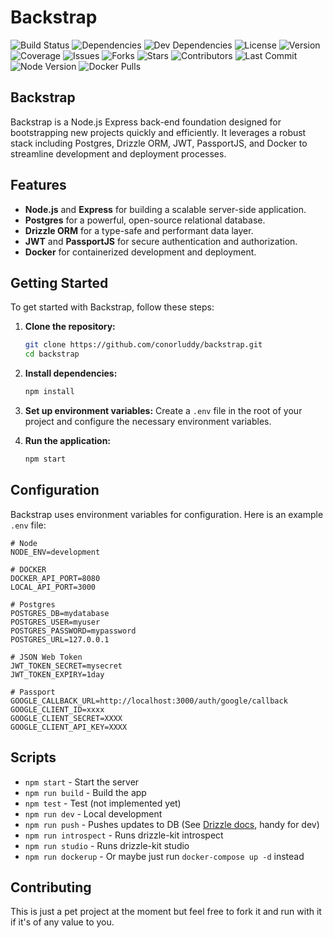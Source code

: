 
# Backstrap

![Build Status](https://img.shields.io/github/actions/workflow/status/conorluddy/backstrap/main.yml)
![Dependencies](https://img.shields.io/david/conorluddy/backstrap)
![Dev Dependencies](https://img.shields.io/david/dev/conorluddy/backstrap)
![License](https://img.shields.io/github/license/conorluddy/backstrap)
![Version](https://img.shields.io/github/package-json/v/conorluddy/backstrap)
![Coverage](https://img.shields.io/codecov/c/github/conorluddy/backstrap)
![Issues](https://img.shields.io/github/issues/conorluddy/backstrap)
![Forks](https://img.shields.io/github/forks/conorluddy/backstrap)
![Stars](https://img.shields.io/github/stars/conorluddy/backstrap)
![Contributors](https://img.shields.io/github/contributors/conorluddy/backstrap)
![Last Commit](https://img.shields.io/github/last-commit/conorluddy/backstrap)
![Node Version](https://img.shields.io/node/v/your-package-name)
![Docker Pulls](https://img.shields.io/docker/pulls/conorluddy/backstrap)

## Backstrap

Backstrap is a Node.js Express back-end foundation designed for bootstrapping new projects quickly and efficiently. It leverages a robust stack including Postgres, Drizzle ORM, JWT, PassportJS, and Docker to streamline development and deployment processes.

## Features

- **Node.js** and **Express** for building a scalable server-side application.
- **Postgres** for a powerful, open-source relational database.
- **Drizzle ORM** for a type-safe and performant data layer.
- **JWT** and **PassportJS** for secure authentication and authorization.
- **Docker** for containerized development and deployment.

## Getting Started

To get started with Backstrap, follow these steps:

1. **Clone the repository:**
   ```sh
   git clone https://github.com/conorluddy/backstrap.git
   cd backstrap
   ```

2. **Install dependencies:**
   ```sh
   npm install
   ```

3. **Set up environment variables:**
   Create a `.env` file in the root of your project and configure the necessary environment variables.

4. **Run the application:**
   ```sh
   npm start
   ```

## Configuration

Backstrap uses environment variables for configuration. Here is an example `.env` file:

```dotenv
# Node
NODE_ENV=development

# DOCKER
DOCKER_API_PORT=8080
LOCAL_API_PORT=3000

# Postgres
POSTGRES_DB=mydatabase
POSTGRES_USER=myuser
POSTGRES_PASSWORD=mypassword
POSTGRES_URL=127.0.0.1

# JSON Web Token 
JWT_TOKEN_SECRET=mysecret
JWT_TOKEN_EXPIRY=1day

# Passport
GOOGLE_CALLBACK_URL=http://localhost:3000/auth/google/callback
GOOGLE_CLIENT_ID=xxxx
GOOGLE_CLIENT_SECRET=XXXX
GOOGLE_CLIENT_API_KEY=XXXX
```

## Scripts

- `npm start` - Start the server
- `npm run build` - Build the app
- `npm test` - Test (not implemented yet)
- `npm run dev` - Local development
- `npm run push` - Pushes updates to DB (See [Drizzle docs](https://orm.drizzle.team/kit-docs/overview#prototyping-with-db-push), handy for dev)
- `npm run introspect` - Runs drizzle-kit introspect
- `npm run studio` - Runs drizzle-kit studio
- `npm run dockerup` - Or maybe just run `docker-compose up -d` instead

## Contributing

This is just a pet project at the moment but feel free to fork it and run with it if it's of any value to you.


